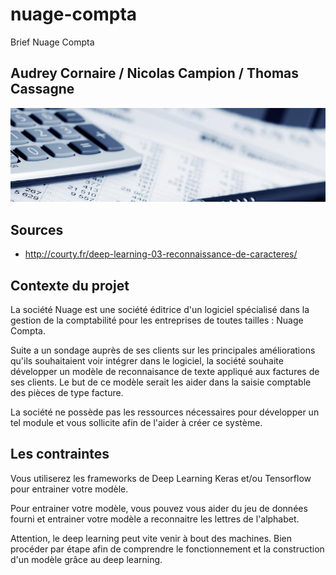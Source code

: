 # nuage-compta
Brief Nuage Compta

## Audrey Cornaire / Nicolas Campion / Thomas Cassagne

![Screenshot](https://github.com/Twizzle1997/nuage-compta/blob/main/0_IMG/Capture.PNG?raw=true)

## Sources
* http://courty.fr/deep-learning-03-reconnaissance-de-caracteres/

## Contexte du projet

La société Nuage est une société éditrice d'un logiciel spécialisé dans la gestion de la comptabilité pour les entreprises de toutes tailles : Nuage Compta.

Suite a un sondage auprès de ses clients sur les principales améliorations qu'ils souhaitaient voir intégrer dans le logiciel, la société souhaite développer un modèle de reconnaisance de texte appliqué aux factures de ses clients. Le but de ce modèle serait les aider dans la saisie comptable des pièces de type facture.

La société ne possède pas les ressources nécessaires pour développer un tel module et vous sollicite afin de l'aider à créer ce système.

## Les contraintes

Vous utiliserez les frameworks de Deep Learning Keras et/ou Tensorflow pour entrainer votre modèle.

Pour entrainer votre modèle, vous pouvez vous aider du jeu de données fourni et entrainer votre modèle a reconnaitre les lettres de l'alphabet.

Attention, le deep learning peut vite venir à bout des machines. Bien procéder par étape afin de comprendre le fonctionnement et la construction d'un modèle grâce au deep learning.
